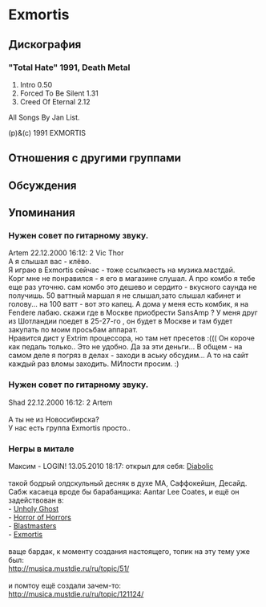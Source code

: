 # Exmortis



## Дискография

### "Total Hate" 1991, Death Metal

1. Intro 0.50
2. Forced To Be Silent 1.31
3. Creed Of Eternal 2.12

All Songs By Jan List.

(p)&(c) 1991 EXMORTIS


## Отношения с другими группами


## Обсуждения


## Упоминания

### Нужен совет по гитарному звуку.

Artem 22.12.2000 16:12:
2 Vic Thor<BR>А я слышал вас - клёво.<BR>Я играю в Exmortis сейчас - тоже ссылкаесть на музика.мастдай.<BR>Корг мне не понравился - я его в магазине слушал. А про комбо я тебе еще раз уточню. сам комбо это дешево и сердито - вкусного саунда не получишь. 50 ваттный маршал я не слышал,зато слышал кабинет и голову... на 100 ватт - вот это капец. А дома у меня есть комбик, я на Fendere лабаю. скажи где в Москве приобрести SansAmp ? У меня друг из Шотландии поедет в 25-27-го , он будет в Москве и там будет закупать по моим просьбам аппарат.<BR>Нравится дист у Extrim процессора, но там нет пресетов :((( Он короче как педаль только.. Это не удобно. Да за эти деньги... В общем - на самом деле я погряз в делах - заходи в аську обсудим... А то на сайт каждый раз вломы заходить. МИлости просим. :)<BR>

### Нужен совет по гитарному звуку.

Shad 22.12.2000 16:12:
2 Artem<BR><BR>А ты не из Новосибирска?<BR>У нас есть группа Exmortis просто..

### Негры в митале

Максим - LOGIN! 13.05.2010 18:17:
открыл для себя: <A HREF="http://metal-archives.com/band.php?id=1108" TARGET="_blank">Diabolic</A><BR><BR>такой бодрый олдскульный десняк в духе МА, Саффокейшн, Десайд. Сабж касаеца вроде бы барабанщика: Aantar Lee Coates, и ещё он задействован в:<BR> - <A HREF="http://metal-archives.com/band.php?id=6540" TARGET="_blank">Unholy Ghost</A><BR> - <A HREF="http://metal-archives.com/band.php?id=15393" TARGET="_blank">Horror of Horrors</A><BR> - <A HREF="http://metal-archives.com/band.php?id=26855" TARGET="_blank">Blastmasters</A><BR> - <A HREF="http://metal-archives.com/band.php?id=17153" TARGET="_blank">Exmortis</A><BR><BR>ваще бардак, к моменту создания настоящего, топик на эту тему уже был:<BR><A HREF="http://musica.mustdie.ru/ru/topic/51/" TARGET="_blank">http://musica.mustdie.ru/ru/topic/51/</A><BR><BR>и помтоу ещё создали зачем-то:<BR><A HREF="http://musica.mustdie.ru/ru/topic/121124/" TARGET="_blank">http://musica.mustdie.ru/ru/topic/121124/</A>

